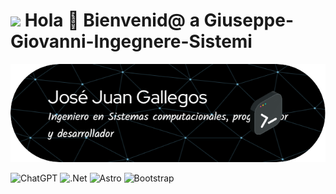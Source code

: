 
# <img src="https://media.giphy.com/media/v1.Y2lkPTc5MGI3NjExMXJ0aGF5emR5MXRoNHMxY2JvdGVidGJwZXk3bmZoMjJuOGdraWVuYiZlcD12MV9pbnRlcm5hbF9naWZfYnlfaWQmY3Q9Zw/axnFGXT6MzvgY/giphy.gif" width="250"/> Hola 👋 Bienvenid@ a Giuseppe-Giovanni-Ingegnere-Sistemi

![Banner de Giuseppe-Giovanni](BAN.png)

![ChatGPT](https://img.shields.io/badge/chatGPT-74aa9c?style=for-the-badge&logo=openai&logoColor=white)   ![.Net](https://img.shields.io/badge/.NET-5C2D91?style=for-the-badge&logo=.net&logoColor=white)  ![Astro](https://img.shields.io/badge/astro-%232C2052.svg?style=for-the-badge&logo=astro&logoColor=white)  ![Bootstrap](https://img.shields.io/badge/bootstrap-%238511FA.svg?style=for-the-badge&logo=bootstrap&logoColor=white)


